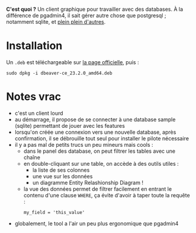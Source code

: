 **C'est quoi ?** Un client graphique pour travailler avec des databases. À la différence de pgadmin4, il sait gérer autre chose que postgresql ; notamment sqlite, et [plein plein d'autres](https://dbeaver.io/about/).

# Installation

Un `.deb` est téléchargeable sur [la page officielle](https://dbeaver.io/download/), puis :

```
sudo dpkg -i dbeaver-ce_23.2.0_amd64.deb
```


# Notes vrac

- c'est un client lourd
- au démarrage, il propose de se connecter à une database sample (sqlite) permettant de jouer avec les features
- lorsqu'on créée une connexion vers une nouvelle database, après confirmation, il se débrouille tout seul pour installer le pilote nécessaire
- il y a pas mal de petits trucs un peu mineurs mais cools :
    - dans le panel des database, on peut filtrer les tables avec une chaîne
    - en double-cliquant sur une table, on accède à des outils utiles :
        - la liste de ses colonnes
        - une vue sur les données
        - un diagramme Entity Relashionship Diagram !
    - la vue des données permet de filtrer facilement en entrant le contenu d'une clause `WHERE`, ça évite d'avoir à taper toute la requête :
        ```
        my_field = 'this_value'
        ```
- globalement, le tool a l'air un peu plus ergonomique que pgadmin4

